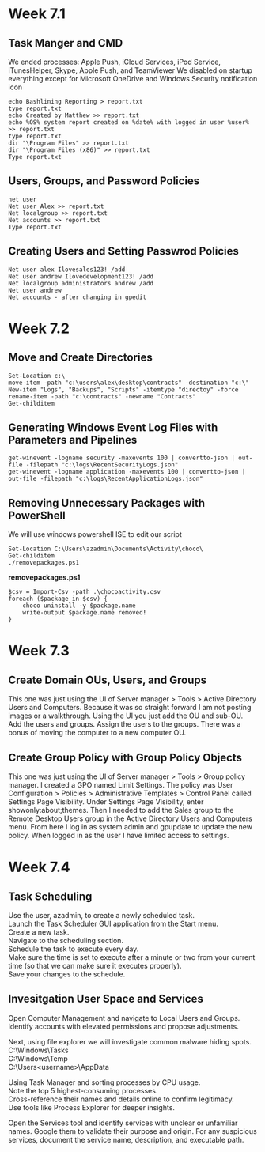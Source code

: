 # Week 7.1

## Task Manger and CMD
We ended processes: Apple Push, iCloud Services, iPod Service, iTunesHelper, Skype, Apple Push, and TeamViewer
We disabled on startup everything except for Microsoft OneDrive and Windows Security notification icon

```console  
echo Bashlining Reporting > report.txt
type report.txt
echo Created by Matthew >> report.txt
echo %OS% system report created on %date% with logged in user %user% >> report.txt       
type report.txt                                                                
dir "\Program Files" >> report.txt
dir "\Program Files (x86)" >> report.txt
Type report.txt
```

## Users, Groups, and Password Policies
```console
net user
Net user Alex >> report.txt
Net localgroup >> report.txt
Net accounts >> report.txt
Type report.txt
```

## Creating Users and Setting Passwrod Policies
```console
Net user alex Ilovesales123! /add
Net user andrew Ilovedevelopment123! /add
Net localgroup administrators andrew /add
Net user andrew
Net accounts - after changing in gpedit
```

# Week 7.2
## Move and Create Directories
```console
Set-Location c:\
move-item -path "c:\users\alex\desktop\contracts" -destination "c:\"
New-item "Logs", "Backups", "Scripts" -itemtype "directoy" -force
rename-item -path "c:\contracts" -newname "Contracts"
Get-childitem
```
## Generating Windows Event Log Files with Parameters and Pipelines
```console
get-winevent -logname security -maxevents 100 | convertto-json | out-file -filepath "c:\logs\RecentSecurityLogs.json"
get-winevent -logname application -maxevents 100 | convertto-json | out-file -filepath "c:\logs\RecentApplicationLogs.json"
```

## Removing Unnecessary Packages with PowerShell
We will use windows powershell ISE to edit our script
```console
Set-Location C:\Users\azadmin\Documents\Activity\choco\
Get-childitem
./removepackages.ps1
```
**removepackages.ps1**
```console
$csv = Import-Csv -path .\chocoactivity.csv
foreach ($package in $csv) {
	choco uninstall -y $package.name
	write-output $package.name removed!
}
```
# Week 7.3
## Create Domain OUs, Users, and Groups
This one was just using the UI of Server manager > Tools > Active Directory Users and Computers. Because it was so straight forward I am not posting images or a walkthrough.
Using the UI you just add the OU and sub-OU. Add the users and groups. Assign the users to the groups.
There was a bonus of moving the computer to a new computer OU.

## Create Group Policy with Group Policy Objects
This one was just using the UI of Server manager > Tools > Group policy manager. I created a GPO named Limit Settings. The policy was User Configuration > Policies > Administrative Templates > Control Panel called Settings Page Visibility.
Under Settings Page Visibility, enter showonly:about;themes.
Then I needed to add the Sales group to the Remote Desktop Users group in the Active Directory Users and Computers menu.
From here I log in as system admin and gpupdate to update the new policy. 
When logged in as the user I have limited access to settings.

# Week 7.4
## Task Scheduling
Use the user, azadmin, to create a newly scheduled task. <br>
Launch the Task Scheduler GUI application from the Start menu.<br>
Create a new task.<br>
Navigate to the scheduling section.<br>
Schedule the task to execute every day.<br>
Make sure the time is set to execute after a minute or two from your current time (so that we can make sure it executes properly).<br>
Save your changes to the schedule.<br>

## Invesitgation User Space and Services
Open Computer Management and navigate to Local Users and Groups. Identify accounts with elevated permissions and propose adjustments.<br>

Next, using file explorer we will investigate common malware hiding spots. <br>
C:\Windows\Tasks<br>
C:\Windows\Temp<br>
C:\Users\<username>\AppData<br>

Using Task Manager and sorting processes by CPU usage. <br>
Note the top 5 highest-consuming processes. <br>
Cross-reference their names and details online to confirm legitimacy. <br>
Use tools like Process Explorer for deeper insights.<br>

Open the Services tool and identify services with unclear or unfamiliar names. 
Google them to validate their purpose and origin. 
For any suspicious services, document the service name, description, and executable path.

